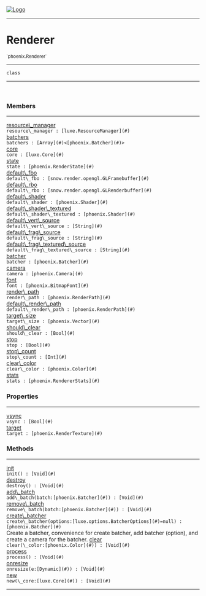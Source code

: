 
[![Logo](../../images/logo.png)](../../api/index.html)

---



<h1>Renderer</h1>
<small>`phoenix.Renderer`</small>



---

`class`

---

&nbsp;
&nbsp;



<h3>Members</h3> <hr/><span class="member apipage">
                <a name="resource_manager"><a class="lift" href="#resource_manager">resource\_manager</a></a><div class="clear"></div><code class="signature apipage">resource\_manager : [luxe.ResourceManager](#)</code><br/></span>
            <span class="small_desc_flat"></span><span class="member apipage">
                <a name="batchers"><a class="lift" href="#batchers">batchers</a></a><div class="clear"></div><code class="signature apipage">batchers : [Array](#)&lt;[phoenix.Batcher](#)&gt;</code><br/></span>
            <span class="small_desc_flat"></span><span class="member apipage">
                <a name="core"><a class="lift" href="#core">core</a></a><div class="clear"></div><code class="signature apipage">core : [luxe.Core](#)</code><br/></span>
            <span class="small_desc_flat"></span><span class="member apipage">
                <a name="state"><a class="lift" href="#state">state</a></a><div class="clear"></div><code class="signature apipage">state : [phoenix.RenderState](#)</code><br/></span>
            <span class="small_desc_flat"></span><span class="member apipage">
                <a name="default_fbo"><a class="lift" href="#default_fbo">default\_fbo</a></a><div class="clear"></div><code class="signature apipage">default\_fbo : [snow.render.opengl.GLFramebuffer](#)</code><br/></span>
            <span class="small_desc_flat"></span><span class="member apipage">
                <a name="default_rbo"><a class="lift" href="#default_rbo">default\_rbo</a></a><div class="clear"></div><code class="signature apipage">default\_rbo : [snow.render.opengl.GLRenderbuffer](#)</code><br/></span>
            <span class="small_desc_flat"></span><span class="member apipage">
                <a name="default_shader"><a class="lift" href="#default_shader">default\_shader</a></a><div class="clear"></div><code class="signature apipage">default\_shader : [phoenix.Shader](#)</code><br/></span>
            <span class="small_desc_flat"></span><span class="member apipage">
                <a name="default_shader_textured"><a class="lift" href="#default_shader_textured">default\_shader\_textured</a></a><div class="clear"></div><code class="signature apipage">default\_shader\_textured : [phoenix.Shader](#)</code><br/></span>
            <span class="small_desc_flat"></span><span class="member apipage">
                <a name="default_vert_source"><a class="lift" href="#default_vert_source">default\_vert\_source</a></a><div class="clear"></div><code class="signature apipage">default\_vert\_source : [String](#)</code><br/></span>
            <span class="small_desc_flat"></span><span class="member apipage">
                <a name="default_frag_source"><a class="lift" href="#default_frag_source">default\_frag\_source</a></a><div class="clear"></div><code class="signature apipage">default\_frag\_source : [String](#)</code><br/></span>
            <span class="small_desc_flat"></span><span class="member apipage">
                <a name="default_frag_textured_source"><a class="lift" href="#default_frag_textured_source">default\_frag\_textured\_source</a></a><div class="clear"></div><code class="signature apipage">default\_frag\_textured\_source : [String](#)</code><br/></span>
            <span class="small_desc_flat"></span><span class="member apipage">
                <a name="batcher"><a class="lift" href="#batcher">batcher</a></a><div class="clear"></div><code class="signature apipage">batcher : [phoenix.Batcher](#)</code><br/></span>
            <span class="small_desc_flat"></span><span class="member apipage">
                <a name="camera"><a class="lift" href="#camera">camera</a></a><div class="clear"></div><code class="signature apipage">camera : [phoenix.Camera](#)</code><br/></span>
            <span class="small_desc_flat"></span><span class="member apipage">
                <a name="font"><a class="lift" href="#font">font</a></a><div class="clear"></div><code class="signature apipage">font : [phoenix.BitmapFont](#)</code><br/></span>
            <span class="small_desc_flat"></span><span class="member apipage">
                <a name="render_path"><a class="lift" href="#render_path">render\_path</a></a><div class="clear"></div><code class="signature apipage">render\_path : [phoenix.RenderPath](#)</code><br/></span>
            <span class="small_desc_flat"></span><span class="member apipage">
                <a name="default_render_path"><a class="lift" href="#default_render_path">default\_render\_path</a></a><div class="clear"></div><code class="signature apipage">default\_render\_path : [phoenix.RenderPath](#)</code><br/></span>
            <span class="small_desc_flat"></span><span class="member apipage">
                <a name="target_size"><a class="lift" href="#target_size">target\_size</a></a><div class="clear"></div><code class="signature apipage">target\_size : [phoenix.Vector](#)</code><br/></span>
            <span class="small_desc_flat"></span><span class="member apipage">
                <a name="should_clear"><a class="lift" href="#should_clear">should\_clear</a></a><div class="clear"></div><code class="signature apipage">should\_clear : [Bool](#)</code><br/></span>
            <span class="small_desc_flat"></span><span class="member apipage">
                <a name="stop"><a class="lift" href="#stop">stop</a></a><div class="clear"></div><code class="signature apipage">stop : [Bool](#)</code><br/></span>
            <span class="small_desc_flat"></span><span class="member apipage">
                <a name="stop_count"><a class="lift" href="#stop_count">stop\_count</a></a><div class="clear"></div><code class="signature apipage">stop\_count : [Int](#)</code><br/></span>
            <span class="small_desc_flat"></span><span class="member apipage">
                <a name="clear_color"><a class="lift" href="#clear_color">clear\_color</a></a><div class="clear"></div><code class="signature apipage">clear\_color : [phoenix.Color](#)</code><br/></span>
            <span class="small_desc_flat"></span><span class="member apipage">
                <a name="stats"><a class="lift" href="#stats">stats</a></a><div class="clear"></div><code class="signature apipage">stats : [phoenix.RendererStats](#)</code><br/></span>
            <span class="small_desc_flat"></span>



<h3>Properties</h3> <hr/><span class="member apipage">
                <a name="vsync"><a class="lift" href="#vsync">vsync</a></a> <div class="clear"></div><code class="signature apipage">vsync : [Bool](#)</code><br/></span>
            <span class="small_desc_flat"></span><span class="member apipage">
                <a name="target"><a class="lift" href="#target">target</a></a> <div class="clear"></div><code class="signature apipage">target : [phoenix.RenderTexture](#)</code><br/></span>
            <span class="small_desc_flat"></span>



<h3>Methods</h3> <hr/><span class="method apipage">
            <a name="init"><a class="lift" href="#init">init</a></a> <div class="clear"></div><code class="signature apipage">init() : [Void](#)</code><br/><span class="small_desc_flat"></span>
        </span>
    <span class="method apipage">
            <a name="destroy"><a class="lift" href="#destroy">destroy</a></a> <div class="clear"></div><code class="signature apipage">destroy() : [Void](#)</code><br/><span class="small_desc_flat"></span>
        </span>
    <span class="method apipage">
            <a name="add_batch"><a class="lift" href="#add_batch">add\_batch</a></a> <div class="clear"></div><code class="signature apipage">add\_batch(batch:[phoenix.Batcher](#)<span></span>) : [Void](#)</code><br/><span class="small_desc_flat"></span>
        </span>
    <span class="method apipage">
            <a name="remove_batch"><a class="lift" href="#remove_batch">remove\_batch</a></a> <div class="clear"></div><code class="signature apipage">remove\_batch(batch:[phoenix.Batcher](#)<span></span>) : [Void](#)</code><br/><span class="small_desc_flat"></span>
        </span>
    <span class="method apipage">
            <a name="create_batcher"><a class="lift" href="#create_batcher">create\_batcher</a></a> <div class="clear"></div><code class="signature apipage">create\_batcher(options:[luxe.options.BatcherOptions](#)<span>=null</span>) : [phoenix.Batcher](#)</code><br/><span class="small_desc_flat">Create a batcher, convenience for create batcher, add batcher (option), and create a camera for the batcher.</span>
        </span>
    <span class="method apipage">
            <a name="clear"><a class="lift" href="#clear">clear</a></a> <div class="clear"></div><code class="signature apipage">clear(\_color:[phoenix.Color](#)<span></span>) : [Void](#)</code><br/><span class="small_desc_flat"></span>
        </span>
    <span class="method apipage">
            <a name="process"><a class="lift" href="#process">process</a></a> <div class="clear"></div><code class="signature apipage">process() : [Void](#)</code><br/><span class="small_desc_flat"></span>
        </span>
    <span class="method apipage">
            <a name="onresize"><a class="lift" href="#onresize">onresize</a></a> <div class="clear"></div><code class="signature apipage">onresize(e:[Dynamic](#)<span></span>) : [Void](#)</code><br/><span class="small_desc_flat"></span>
        </span>
    <span class="method apipage">
            <a name="new"><a class="lift" href="#new">new</a></a> <div class="clear"></div><code class="signature apipage">new(\_core:[luxe.Core](#)<span></span>) : [Void](#)</code><br/><span class="small_desc_flat"></span>
        </span>
    





---

&nbsp;
&nbsp;
&nbsp;
&nbsp;